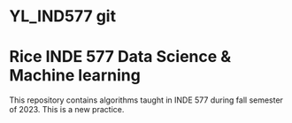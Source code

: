 # YL_IND577 git
# Rice INDE 577 Data Science & Machine learning
This repository contains algorithms taught in INDE 577 during fall semester of 2023.
This is a new practice.

